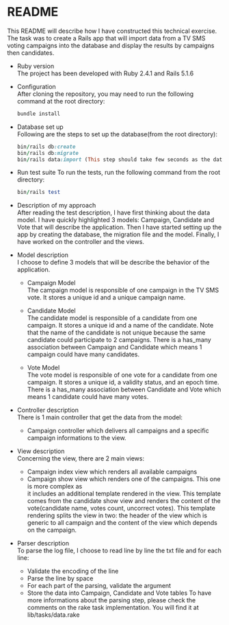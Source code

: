 # README

This README will describe how I have constructed this technical exercise.
The task was to create a Rails app that will import data from a TV SMS voting campaigns into the
database and display the results by campaigns then candidates.

* Ruby version  
The project has been developed with Ruby 2.4.1 and Rails 5.1.6

* Configuration  
After cloning the repository, you may need to run the following command at the root directory:
	```ruby
	bundle install
	```

* Database set up  
Following are the steps to set up the database(from the root directory):
	```ruby
	bin/rails db:create
	bin/rails db:migrate
	bin/rails data:import (This step should take few seconds as the data is heavy)
	```

* Run test suite
To run the tests, run the following command from the root directory:
	```ruby
	bin/rails test
	```

* Description of my approach  
After reading the test description, I have first thinking about the data model.
I have quickly highlighted 3 models: Campaign, Candidate and Vote that will describe the
application.
Then I have started setting up the app by creating the database, the migration file and the model.
Finally, I have worked on the controller and the views.

* Model description  
I choose to define 3 models that will be describe the behavior of the application.
	* Campaign Model  
	The campaign model is responsible of one campaign in the TV SMS vote.
	It stores a unique id and a unique campaign name.

	* Candidate Model  
	The candidate model is responsible of a candidate from one campaign.
	It stores a unique id and a name of the candidate.
	Note that the name of the candidate is not unique  because the same candidate 
	could participate to 2 campaigns.
	There is a has_many association between Campaign and Candidate which means
	1 campaign could have many candidates.

	* Vote Model  
	The vote model is responsible of one vote for a candidate from one campaign.
	It stores a unique id, a validity status, and an epoch time.
	There is a has_many association between Candidate and Vote which means 1 candidate
	could have many votes.

* Controller description  
There is 1 main controller that get the data from the model:
	* Campaign controller which delivers all campaigns and a specific campaign informations to the view.

* View description  
Concerning the view, there are 2 main views:
	* Campaign index view which renders all available campaigns  
	* Campaign show view which renders one of the campaigns. This one is more complex as  
	it includes an additional template rendered in the view. This template comes from the candidate
	show view and renders the content of the vote(candidate name, votes count, uncorrect votes). This template
	rendering splits the view in two: the header of the view which is generic to all campaign and the content of the view which depends on the campaign.

* Parser description  
To parse the log file, I choose to read line by line the txt file and for each line:
	* Validate the encoding of the line
	* Parse the line by space
	* For each part of the parsing, validate the argument
	* Store the data into Campaign, Candidate and Vote tables
To have more informations about the parsing step, please check the comments on the rake task implementation.
You will find it at lib/tasks/data.rake